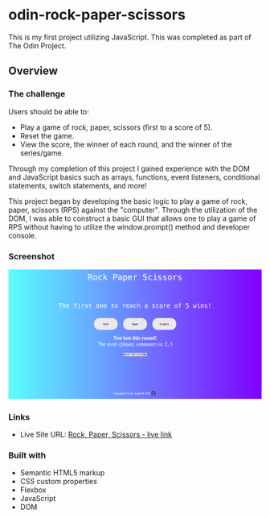 # odin-rock-paper-scissors

This is my first project utilizing JavaScript.  This was completed as part of The Odin Project.

## Overview

### The challenge

Users should be able to:

- Play a game of rock, paper, scissors (first to a score of 5).
- Reset the game.
- View the score, the winner of each round, and the winner of the series/game.

Through my completion of this project I gained experience with the DOM and JavaScript basics such as arrays, functions, event listeners, conditional statements, switch statements, and more!

This project began by developing the basic logic to play a game of rock, paper, scissors (RPS) against the "computer".  Through the utilization of the DOM, I was able to construct a basic GUI that allows one to play a game of RPS without having to utilize the window.prompt() method and developer console.

### Screenshot

![](./images/rps-image.png)

### Links

- Live Site URL: [Rock, Paper, Scissors - live link](https://kylea99.github.io/odin-rock-paper-scissors/)

### Built with

- Semantic HTML5 markup
- CSS custom properties
- Flexbox
- JavaScript
- DOM